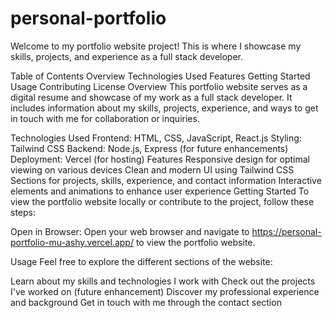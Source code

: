 # personal-portfolio

Welcome to my portfolio website project! This is where I showcase my skills, projects, and experience as a full stack developer.

Table of Contents
Overview
Technologies Used
Features
Getting Started
Usage
Contributing
License
Overview
This portfolio website serves as a digital resume and showcase of my work as a full stack developer. It includes information about my skills, projects, experience, and ways to get in touch with me for collaboration or inquiries.

Technologies Used
Frontend: HTML, CSS, JavaScript, React.js
Styling: Tailwind CSS
Backend: Node.js, Express (for future enhancements)
Deployment: Vercel (for hosting)
Features
Responsive design for optimal viewing on various devices
Clean and modern UI using Tailwind CSS
Sections for projects, skills, experience, and contact information
Interactive elements and animations to enhance user experience
Getting Started
To view the portfolio website locally or contribute to the project, follow these steps:


Open in Browser:
Open your web browser and navigate to 
https://personal-portfolio-mu-ashy.vercel.app/
to view the portfolio website.

Usage
Feel free to explore the different sections of the website:

Learn about my skills and technologies I work with
Check out the projects I've worked on (future enhancement)
Discover my professional experience and background
Get in touch with me through the contact section
